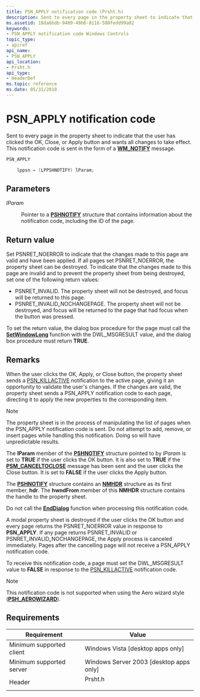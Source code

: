 ```yaml
---
title: PSN_APPLY notification code (Prsht.h)
description: Sent to every page in the property sheet to indicate that the user has clicked the OK, Close, or Apply button and wants all changes to take effect. This notification code is sent in the form of a WM\_NOTIFY message.
ms.assetid: 18da6bdb-9409-49b6-8116-580fedd99a02
keywords:
- PSN_APPLY notification code Windows Controls
topic_type:
- apiref
api_name:
- PSN_APPLY
api_location:
- Prsht.h
api_type:
- HeaderDef
ms.topic: reference
ms.date: 05/31/2018
---
```


# PSN\_APPLY notification code

Sent to every page in the property sheet to indicate that the user has clicked the OK, Close, or Apply button and wants all changes to take effect. This notification code is sent in the form of a [**WM\_NOTIFY**](wm-notify.md) message.


```C++
PSN_APPLY 

    lppsn = (LPPSHNOTIFY) lParam; 
```



## Parameters

<dl> <dt>

*lParam* 
</dt> <dd>

Pointer to a [**PSHNOTIFY**](/windows/desktop/api/Prsht/ns-prsht-pshnotify) structure that contains information about the notification code, including the ID of the page.

</dd> </dl>

## Return value

Set PSNRET\_NOERROR to indicate that the changes made to this page are valid and have been applied. If all pages set PSNRET\_NOERROR, the property sheet can be destroyed. To indicate that the changes made to this page are invalid and to prevent the property sheet from being destroyed, set one of the following return values:

-   PSNRET\_INVALID. The property sheet will not be destroyed, and focus will be returned to this page.
-   PSNRET\_INVALID\_NOCHANGEPAGE. The property sheet will not be destroyed, and focus will be returned to the page that had focus when the button was pressed.

To set the return value, the dialog box procedure for the page must call the [**SetWindowLong**](/windows/desktop/api/winuser/nf-winuser-setwindowlonga) function with the DWL\_MSGRESULT value, and the dialog box procedure must return **TRUE**.

## Remarks

When the user clicks the OK, Apply, or Close button, the property sheet sends a [PSN\_KILLACTIVE](psn-killactive.md) notification to the active page, giving it an opportunity to validate the user's changes. If the changes are valid, the property sheet sends a PSN\_APPLY notification code to each page, directing it to apply the new properties to the corresponding item.

> [!Note]  
> The property sheet is in the process of manipulating the list of pages when the PSN\_APPLY notification code is sent. Do not attempt to add, remove, or insert pages while handling this notification. Doing so will have unpredictable results.

 

The **lParam** member of the [**PSHNOTIFY**](/windows/desktop/api/Prsht/ns-prsht-pshnotify) structure pointed to by *lParam* is set to **TRUE** if the user clicks the OK button. It is also set to **TRUE** if the [**PSM\_CANCELTOCLOSE**](psm-canceltoclose.md) message has been sent and the user clicks the Close button. It is set to **FALSE** if the user clicks the Apply button.

The [**PSHNOTIFY**](/windows/desktop/api/Prsht/ns-prsht-pshnotify) structure contains an [**NMHDR**](/windows/desktop/api/richedit/ns-richedit-nmhdr) structure as its first member, **hdr**. The **hwndFrom** member of this **NMHDR** structure contains the handle to the property sheet.

Do not call the [**EndDialog**](/windows/desktop/api/winuser/nf-winuser-enddialog) function when processing this notification code.

A modal property sheet is destroyed if the user clicks the OK button and every page returns the PSNRET\_NOERROR value in response to **PSN\_APPLY**. If any page returns PSNRET\_INVALID or PSNRET\_INVALID\_NOCHANGEPAGE, the Apply process is canceled immediately. Pages after the cancelling page will not receive a PSN\_APPLY notification code.

To receive this notification code, a page must set the DWL\_MSGRESULT value to **FALSE** in response to the [PSN\_KILLACTIVE](psn-killactive.md) notification code.

> [!Note]  
> This notification code is not supported when using the Aero wizard style ([**PSH\_AEROWIZARD**](/windows/desktop/api/Prsht/ns-prsht-propsheetheadera_v2)).

 

## Requirements



| Requirement | Value |
|-------------------------------------|------------------------------------------------------------------------------------|
| Minimum supported client<br/> | Windows Vista \[desktop apps only\]<br/>                                     |
| Minimum supported server<br/> | Windows Server 2003 \[desktop apps only\]<br/>                               |
| Header<br/>                   | <dl> <dt>Prsht.h</dt> </dl> |



 

